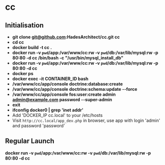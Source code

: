 # cc

## Initialisation

* **git clone git@github.com:HadesArchitect/cc.git cc**
* **cd cc**
* **docker build -t cc .**
* **docker run -v `pwd`/app:/var/www/cc:rw -v `pwd`/db:/var/lib/mysql:rw -p 80:80 -d cc /bin/bash -c "/usr/bin/mysql_install_db"**
* **docker run -v `pwd`/app:/var/www/cc:rw -v `pwd`/db:/var/lib/mysql:rw -p 80:80 -d cc**
* **docker ps**
* **docker exec -it CONTAINER_ID bash** 
* **/var/www/cc/app/console doctrine:database:create**
* **/var/www/cc/app/console doctrine:schema:update --force**
* **/var/www/cc/app/console fos:user:create admin admin@example.com password --super-admin**
* **exit**
* **ifconfig docker0 | grep 'inet addr'**
* Add 'DOCKER_IP cc.local' to your /etc/hosts
* Visit `http://cc.local/app_dev.php` in browser, use app with login 'admin' and password 'password'

## Regular Launch

**docker run -v `pwd`/app:/var/www/cc:rw -v `pwd`/db:/var/lib/mysql:rw -p 80:80 -d cc**
